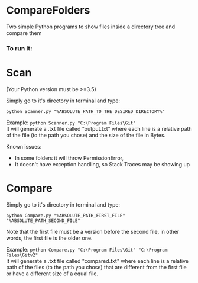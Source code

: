 # CompareFolders
Two simple Python programs to show files inside a directory tree and compare them

### To run it:

# Scan 
(Your Python version must be >=3.5)

Simply go to it's directory in terminal and type:
```
python Scanner.py "%ABSOLUTE_PATH_TO_THE_DESIRED_DIRECTORY%"
```
Example:
`` python Scanner.py "C:\Program Files\Git" `` \
It will generate a .txt file called "output.txt" where each line is a relative path of the file (to the path you chose) and the size of the file in Bytes.

Known issues:

- In some folders it will throw PermissionError,
- It doesn't have exception handling, so Stack Traces may be showing up

# Compare

Simply go to it's directory in terminal and type:
```
python Compare.py "%ABSOLUTE_PATH_FIRST_FILE" "%ABSOLUTE_PATH_SECOND_FILE"
```
Note that the first file must be a version before the second file, in other words, the first file is the older one.

Example:
`` python Compare.py "C:\Program Files\Git" "C:\Program Files\Gitv2" `` \
It will generate a .txt file called "compared.txt" where each line is a relative path of the files (to the path you chose) that are different from the first file or have a different size of a equal file.
